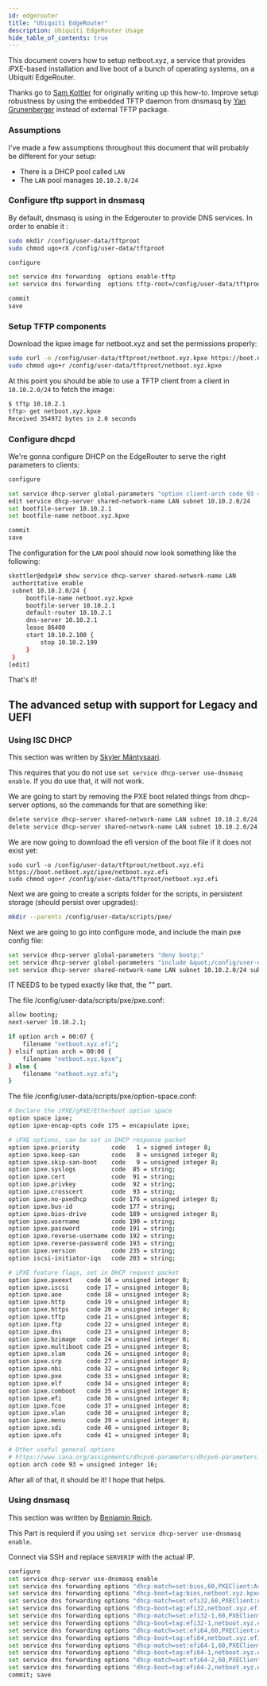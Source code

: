 ```yaml
---
id: edgerouter
title: "Ubiquiti EdgeRouter"
description: Ubiquiti EdgeRouter Usage
hide_table_of_contents: true
---
```


This document covers how to setup netboot.xyz, a service that provides
iPXE-based installation and live boot of a bunch of operating systems,
on a Ubiquiti EdgeRouter.

Thanks go to [Sam Kottler](https://github.com/skottler) for originally writing up this how-to. Improve setup robustness by using the embedded TFTP daemon from dnsmasq by [Yan Grunenberger](https://github.com/ravens) instead of external TFTP package.

### Assumptions

I've made a few assumptions throughout this document that will probably be
different for your setup:

* There is a DHCP pool called `LAN`
* The `LAN` pool manages `10.10.2.0/24`

### Configure tftp support in dnsmasq

By default, dnsmasq is using in the Edgerouter to provide DNS services. In order to enable it :

```bash
sudo mkdir /config/user-data/tftproot
sudo chmod ugo+rX /config/user-data/tftproot

configure

set service dns forwarding  options enable-tftp
set service dns forwarding  options tftp-root=/config/user-data/tftproot

commit
save
```

### Setup TFTP components

Download the kpxe image for netboot.xyz and set the permissions properly:

```bash
sudo curl -o /config/user-data/tftproot/netboot.xyz.kpxe https://boot.netboot.xyz/ipxe/netboot.xyz.kpxe
sudo chmod ugo+r /config/user-data/tftproot/netboot.xyz.kpxe
```

At this point you should be able to use a TFTP client from a client in
`10.10.2.0/24` to fetch the image:

```bash
$ tftp 10.10.2.1
tftp> get netboot.xyz.kpxe
Received 354972 bytes in 2.0 seconds
```

### Configure dhcpd

We're gonna configure DHCP on the EdgeRouter to serve the right parameters to
clients:

```bash
configure

set service dhcp-server global-parameters "option client-arch code 93 = unsigned integer 16;"
edit service dhcp-server shared-network-name LAN subnet 10.10.2.0/24
set bootfile-server 10.10.2.1
set bootfile-name netboot.xyz.kpxe

commit
save
```

The configuration for the `LAN` pool should now look something like the following:

```bash
skottler@edge1# show service dhcp-server shared-network-name LAN
 authoritative enable
 subnet 10.10.2.0/24 {
     bootfile-name netboot.xyz.kpxe
     bootfile-server 10.10.2.1
     default-router 10.10.2.1
     dns-server 10.10.2.1
     lease 86400
     start 10.10.2.100 {
         stop 10.10.2.199
     }
 }
[edit]
```

That's it!

## The advanced setup with support for Legacy and UEFI

### Using ISC DHCP

This section was written by [Skyler Mäntysaari](https://github.com/samip5).

This requires that you do not use `set service dhcp-server use-dnsmasq enable`. If you do use that, it will not work.

We are going to start by removing the PXE boot related things from dhcp-server options, so the commands for that are something like:

```bash
delete service dhcp-server shared-network-name LAN subnet 10.10.2.0/24 bootfile-name netboot.xyz.kpxe
delete service dhcp-server shared-network-name LAN subnet 10.10.2.0/24 bootfile-server 10.10.2.1
```

We are now going to download the efi version of the boot file if it does not exist yet:
```
sudo curl -o /config/user-data/tftproot/netboot.xyz.efi https://boot.netboot.xyz/ipxe/netboot.xyz.efi
sudo chmod ugo+r /config/user-data/tftproot/netboot.xyz.efi
```

Next we are going to create a scripts folder for the scripts, in persistent storage (should persist over upgrades):

```bash
mkdir --parents /config/user-data/scripts/pxe/
```

Next we are going to go into configure mode, and include the main pxe config file:

```bash
set service dhcp-server global-parameters "deny bootp;"
set service dhcp-server global-parameters "include &quot;/config/user-data/scripts/pxe/option-space.conf&quot;;"
set service dhcp-server shared-network-name LAN subnet 10.10.2.0/24 subnet-parameters "include &quot;/config/user-data/scripts/pxe/pxe.conf&quot;;"
```

IT NEEDS to be typed exactly like that, the "" part.

The file /config/user-data/scripts/pxe/pxe.conf:

```bash
allow booting;
next-server 10.10.2.1;

if option arch = 00:07 {
    filename "netboot.xyz.efi";
} elsif option arch = 00:00 {
    filename "netboot.xyz.kpxe";
} else {
    filename "netboot.xyz.efi";
}
```

The file /config/user-data/scripts/pxe/option-space.conf:

```bash
# Declare the iPXE/gPXE/Etherboot option space
option space ipxe;
option ipxe-encap-opts code 175 = encapsulate ipxe;

# iPXE options, can be set in DHCP response packet
option ipxe.priority         code   1 = signed integer 8;
option ipxe.keep-san         code   8 = unsigned integer 8;
option ipxe.skip-san-boot    code   9 = unsigned integer 8;
option ipxe.syslogs          code  85 = string;
option ipxe.cert             code  91 = string;
option ipxe.privkey          code  92 = string;
option ipxe.crosscert        code  93 = string;
option ipxe.no-pxedhcp       code 176 = unsigned integer 8;
option ipxe.bus-id           code 177 = string;
option ipxe.bios-drive       code 189 = unsigned integer 8;
option ipxe.username         code 190 = string;
option ipxe.password         code 191 = string;
option ipxe.reverse-username code 192 = string;
option ipxe.reverse-password code 193 = string;
option ipxe.version          code 235 = string;
option iscsi-initiator-iqn   code 203 = string;

# iPXE feature flags, set in DHCP request packet
option ipxe.pxeext    code 16 = unsigned integer 8;
option ipxe.iscsi     code 17 = unsigned integer 8;
option ipxe.aoe       code 18 = unsigned integer 8;
option ipxe.http      code 19 = unsigned integer 8;
option ipxe.https     code 20 = unsigned integer 8;
option ipxe.tftp      code 21 = unsigned integer 8;
option ipxe.ftp       code 22 = unsigned integer 8;
option ipxe.dns       code 23 = unsigned integer 8;
option ipxe.bzimage   code 24 = unsigned integer 8;
option ipxe.multiboot code 25 = unsigned integer 8;
option ipxe.slam      code 26 = unsigned integer 8;
option ipxe.srp       code 27 = unsigned integer 8;
option ipxe.nbi       code 32 = unsigned integer 8;
option ipxe.pxe       code 33 = unsigned integer 8;
option ipxe.elf       code 34 = unsigned integer 8;
option ipxe.comboot   code 35 = unsigned integer 8;
option ipxe.efi       code 36 = unsigned integer 8;
option ipxe.fcoe      code 37 = unsigned integer 8;
option ipxe.vlan      code 38 = unsigned integer 8;
option ipxe.menu      code 39 = unsigned integer 8;
option ipxe.sdi       code 40 = unsigned integer 8;
option ipxe.nfs       code 41 = unsigned integer 8;

# Other useful general options
# https://www.iana.org/assignments/dhcpv6-parameters/dhcpv6-parameters.xhtml
option arch code 93 = unsigned integer 16;
```

After all of that, it should be it! I hope that helps.

### Using dnsmasq

This section was written by [Benjamin Reich](https://benjaminreich.de/).

This Part is requierd if you using `set service dhcp-server use-dnsmasq enable`.

Connect via SSH and replace `SERVERIP` with the actual IP.

```bash
configure
set service dhcp-server use-dnsmasq enable
set service dns forwarding options "dhcp-match=set:bios,60,PXEClient:Arch:00000"
set service dns forwarding options "dhcp-boot=tag:bios,netboot.xyz.kpxe,,SERVERIP"
set service dns forwarding options "dhcp-match=set:efi32,60,PXEClient:Arch:00002"
set service dns forwarding options "dhcp-boot=tag:efi32,netboot.xyz.efi,,SERVERIP"
set service dns forwarding options "dhcp-match=set:efi32-1,60,PXEClient:Arch:00006"
set service dns forwarding options "dhcp-boot=tag:efi32-1,netboot.xyz.efi,,SERVERIP"
set service dns forwarding options "dhcp-match=set:efi64,60,PXEClient:Arch:00007"
set service dns forwarding options "dhcp-boot=tag:efi64,netboot.xyz.efi,,SERVERIP"
set service dns forwarding options "dhcp-match=set:efi64-1,60,PXEClient:Arch:00008"
set service dns forwarding options "dhcp-boot=tag:efi64-1,netboot.xyz.efi,,SERVERIP"
set service dns forwarding options "dhcp-match=set:efi64-2,60,PXEClient:Arch:00009"
set service dns forwarding options "dhcp-boot=tag:efi64-2,netboot.xyz.efi,,SERVERIP"
commit; save
```
